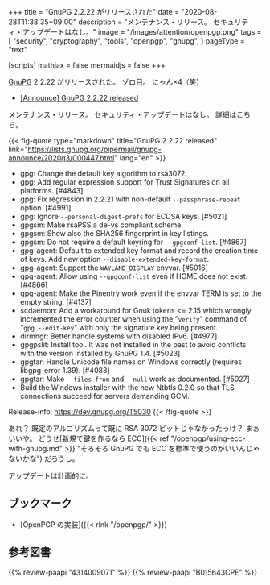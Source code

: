 +++
title = "GnuPG 2.2.22 がリリースされた"
date =  "2020-08-28T11:38:35+09:00"
description = "メンテナンス・リリース。 セキュリティ・アップデートはなし。"
image = "/images/attention/openpgp.png"
tags = [
  "security",
  "cryptography",
  "tools",
  "openpgp",
  "gnupg",
]
pageType = "text"

[scripts]
  mathjax = false
  mermaidjs = false
+++

[GnuPG] 2.2.22 がリリースされた。
ゾロ目。
にゃん×4（笑）

- [[Announce] GnuPG 2.2.22 released](https://lists.gnupg.org/pipermail/gnupg-announce/2020q3/000447.html)

メンテナンス・リリース。
セキュリティ・アップデートはなし。
詳細はこちら。

{{< fig-quote type="markdown" title="GnuPG 2.2.22 released" link="https://lists.gnupg.org/pipermail/gnupg-announce/2020q3/000447.html" lang="en" >}}
* gpg: Change the default key algorithm to rsa3072.
* gpg: Add regular expression support for Trust Signatures on all platforms.  [#4843]
* gpg: Fix regression in 2.2.21 with non-default `--passphrase-repeat` option.  [#4991]
* gpg: Ignore `--personal-digest-prefs` for ECDSA keys.  [#5021]
* gpgsm: Make rsaPSS a de-vs compliant scheme.
* gpgsm: Show also the SHA256 fingerprint in key listings.
* gpgsm: Do not require a default keyring for `--gpgconf-list`.  [#4867]
* gpg-agent: Default to extended key format and record the creation time of keys.  Add new option `--disable-extended-key-format`.
* gpg-agent: Support the `WAYLAND_DISPLAY` envvar.  [#5016]
* gpg-agent: Allow using `--gpgconf-list` even if HOME does not exist.  [#4866]
* gpg-agent: Make the Pinentry work even if the envvar TERM is set to the empty string.  [#4137]
* scdaemon: Add a workaround for Gnuk tokens <= 2.15 which wrongly incremented the error counter when using the "`verify`" command of "`gpg --edit-key`" with only the signature key being present.
* dirmngr: Better handle systems with disabled IPv6.  [#4977]
* gpgpslit: Install tool.  It was not installed in the past to avoid conflicts with the version installed by GnuPG 1.4.  [#5023]
* gpgtar: Handle Unicode file names on Windows correctly (requires libgpg-error 1.39).  [#4083]
* gpgtar: Make `--files-from` and `--null` work as documented.  [#5027]
* Build the Windows installer with the new Ntbtls 0.2.0 so that TLS connections succeed for servers demanding GCM.

Release-info: https://dev.gnupg.org/T5030
{{< /fig-quote >}}

あれ？ 既定のアルゴリズムって既に RSA 3072 ビットじゃなかったっけ？ まぁいいや。
どうせ[新規で鍵を作るなら ECC]({{< ref "/openpgp/using-ecc-with-gnupg.md" >}} "そろそろ GnuPG でも ECC を標準で使うのがいいんじゃないかな") だろうし。

アップデートは計画的に。

## ブックマーク

- [OpenPGP の実装]({{< rlnk "/openpgp/" >}})

[GnuPG]: https://gnupg.org/ "The GNU Privacy Guard"
[OpenPGP]: http://openpgp.org/

## 参考図書

{{% review-paapi "4314009071" %}} <!-- 暗号化 プライバシーを救った反乱者たち -->
{{% review-paapi "B015643CPE" %}} <!-- 暗号技術入門 第3版 -->
